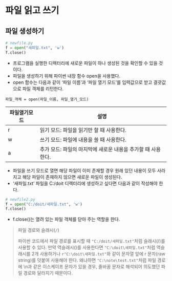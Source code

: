 # 파일 읽고 쓰기

## 파일 생성하기

```python
# newfile.py
f = open("새파일.txt", 'w')
f.close()
```

- 프로그램을 실행한 디렉터리에 새로운 파일이 하나 생성된 것을 확인할 수 있을 것이다. 
- 파일을 생성하기 위해 파이썬 내장 함수 open을 사용했다. 
- open 함수는 다음과 같이 ‘파일 이름’과 ‘파일 열기 모드’를 입력값으로 받고 결괏값으로 파일 객체를 리턴한다.

```
파일_객체 = open(파일_이름, 파일_열기_모드)
```

|파일열기모드|설명|
|---|-----|
|r|읽기 모드: 파일을 읽기만 할 때 사용한다.|
|w|쓰기 모드: 파일에 내용을 쓸 때 사용한다.|
|a|추가 모드: 파일의 마지막에 새로운 내용을 추가할 때 사용한다.|

- 파일을 쓰기 모드로 열면 해당 파일이 이미 존재할 경우 원래 있던 내용이 모두 사라지고 해당 파일이 존재하지 않으면 새로운 파일이 생성된다. 
-  ‘새파일.txt’ 파일을 C:/doit 디렉터리에 생성하고 싶다면 다음과 같이 작성해야 한다.

```python
# newfile2.py
f = open("C:/doit/새파일.txt", 'w')
f.close()
```

- f.close()는 열려 있는 파일 객체를 닫아 주는 역할을 한다.


> 파일 경로와 슬래시(<code>/</code>)
> 
> 파이썬 코드에서 파일 경로를 표시할 때 <code>"C:/doit/새파일.txt"</code>처럼 슬래시(/)를 사용할 수 있다. 만약 역슬래시(\)를 사용한다면 <code>"C:\\doit\\새파일.txt"</code>처럼 역슬래시를 2개 사용하거나 <code>r"C:\doit\새파일.txt"</code>와 같이 문자열 앞에 r 문자(raw string)를 덧붙여 사용해야 한다. 왜냐하면 <code>"C:\note\test.txt"</code>처럼 파일 경로에 \n과 같은 이스케이프 문자가 있을 경우, 줄바꿈 문자로 해석되어 의도했던 파일 경로와 달라지기 때문이다.
